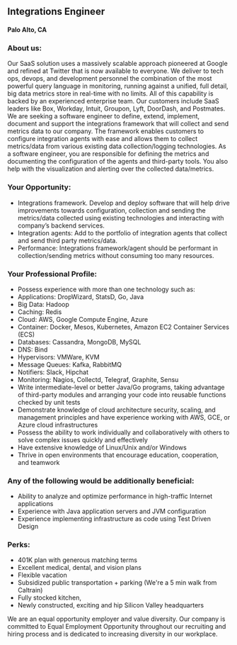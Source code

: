 ## Integrations Engineer
#### Palo Alto, CA

### About us:
Our SaaS solution uses a massively scalable approach pioneered at Google and refined at Twitter that is now available to everyone. We deliver to tech ops, devops, and development personnel the combination of the most powerful query language in monitoring, running against a unified, full detail, big data metrics store in real-time with no limits. All of this capability is backed by an experienced enterprise team. Our customers include SaaS leaders like Box, Workday, Intuit, Groupon, Lyft, DoorDash, and Postmates.
We are seeking a software engineer to define, extend, implement, document and support the integrations framework that will collect and send metrics data to our company. The framework enables customers to configure integration agents with ease and allows them to collect metrics/data from various existing data collection/logging technologies. As a software engineer, you are responsible for defining the metrics and documenting the configuration of the agents and third-party tools. You also help with the visualization and alerting over the collected data/metrics.

### Your Opportunity:
+	Integrations framework. Develop and deploy software that will help drive improvements towards configuration, collection and sending the metrics/data collected using existing technologies and interacting with company’s backend services.
+	Integration agents: Add to the portfolio of integration agents that collect and send third party metrics/data.
+	Performance: Integrations framework/agent should be performant in collection/sending metrics without consuming too many resources.

### Your Professional Profile:
+	Possess experience with more than one technology such as:
+	Applications: DropWizard, StatsD, Go, Java
+	Big Data: Hadoop
+	Caching: Redis
+	Cloud: AWS, Google Compute Engine, Azure
+	Container: Docker, Mesos, Kubernetes, Amazon EC2 Container Services (ECS)
+	Databases: Cassandra, MongoDB, MySQL
+	DNS: Bind
+	Hypervisors: VMWare, KVM
+	Message Queues: Kafka, RabbitMQ
+	Notifiers: Slack, Hipchat
+	Monitoring: Nagios, Collectd, Telegraf, Graphite, Sensu
+	Write intermediate-level or better Java/Go programs, taking advantage of third-party modules and arranging your code into reusable functions checked by unit tests
+	Demonstrate knowledge of cloud architecture security, scaling, and management principles and have experience working with AWS, GCE, or Azure cloud infrastructures
+	Possess the ability to work individually and collaboratively with others to solve complex issues quickly and effectively
+	Have extensive knowledge of Linux/Unix and/or Windows
+	Thrive in open environments that encourage education, cooperation, and teamwork

### Any of the following would be additionally beneficial:
+	Ability to analyze and optimize performance in high-traffic Internet applications
+	Experience with Java application servers and JVM configuration
+	Experience implementing infrastructure as code using Test Driven Design

### Perks:
+	401K plan with generous matching terms
+	Excellent medical, dental, and vision plans
+	Flexible vacation
+	Subsidized public transportation + parking (We're a 5 min walk from Caltrain)
+	Fully stocked kitchen,
+	Newly constructed, exciting and hip Silicon Valley headquarters

We are an equal opportunity employer and value diversity. Our company is committed to Equal Employment Opportunity throughout our recruiting and hiring process and is dedicated to increasing diversity in our workplace.
